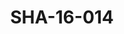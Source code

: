 ---
pid: SHA-16-014
title: SHA-16-014
language: ar
collection: شرحبيل احمد
original_label: 
rights: شرحبيل احمد
location_of_original: شرحبيل احمد
photographer_or_studio: 
scanned_from: photograph 10.1 by 15.1
_date: 2004-2005
location: مصر، القاهرة
description: شرحبيل احمد بالعود
additional_notes: 
permission_display: 'yes'
on_server: 'no'
on_website: 'no'
permalink: /archive/ar/sha-16-014.html
layout: photo-page
---